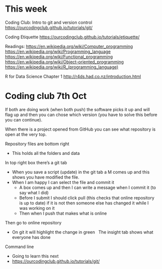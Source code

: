 # This week 
Coding Club: Intro to git and version control
https://ourcodingclub.github.io/tutorials/git/

Coding Etiquette
https://ourcodingclub.github.io/tutorials/etiquette/

Readings:
https://en.wikipedia.org/wiki/Computer_programming
https://en.wikipedia.org/wiki/Programming_language
https://en.wikipedia.org/wiki/Functional_programming
https://en.wikipedia.org/wiki/Object-oriented_programming
https://en.wikipedia.org/wiki/R_(programming_language)

R for Data Science Chapter 1
http://r4ds.had.co.nz/introduction.html

# Coding club 7th Oct 

If both are doing work (when both push) the software picks it up and will flag up and then you can chose which version (you have to solve this before you can continue).


When there is a project opened from GitHub you can see what repository is open at the very top.

Repository files are bottom right 
- This holds all the folders and data

In top right box there’s a git tab
- When you save a script (update) in the git tab a M comes up and this shows you have modified the file.
- When I am happy I can select the file and commit it 
    - A box comes up and then I can write a message when I commit it (to say what I did)
    - Before I submit I should click pull (this checks that online repository is up to date) if it is not then someone else has changed it while I was working on it
    - Then when I push that makes what is online

Then go to online repository 
- On git it will highlight the change in green 
  The insight tab shows what everyone has done 


Command line 
- Going to learn this next 
- https://ourcodingclub.github.io/tutorials/git/ 

